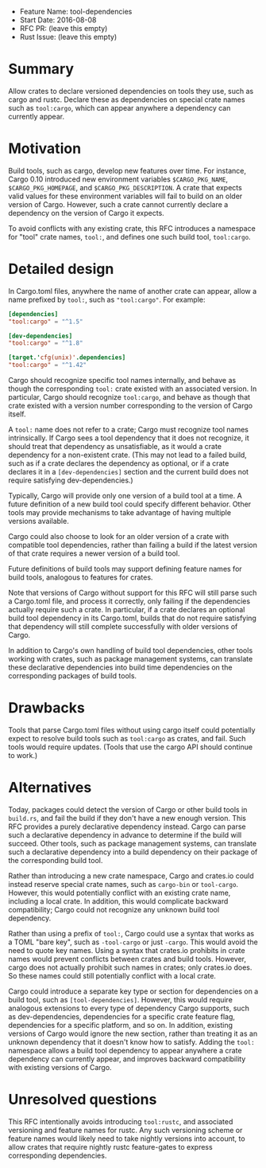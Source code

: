 - Feature Name: tool-dependencies
- Start Date: 2016-08-08
- RFC PR: (leave this empty)
- Rust Issue: (leave this empty)

# Summary
[summary]: #summary

Allow crates to declare versioned dependencies on tools they use, such as cargo
and rustc.  Declare these as dependencies on special crate names such as
`tool:cargo`, which can appear anywhere a dependency can currently appear.

# Motivation
[motivation]: #motivation

Build tools, such as cargo, develop new features over time.  For instance,
Cargo 0.10 introduced new environment variables `$CARGO_PKG_NAME`,
`$CARGO_PKG_HOMEPAGE`, and `$CARGO_PKG_DESCRIPTION`.  A crate that expects
valid values for these environment variables will fail to build on an older
version of Cargo.  However, such a crate cannot currently declare a dependency
on the version of Cargo it expects.

To avoid conflicts with any existing crate, this RFC introduces a namespace for
"tool" crate names, `tool:`, and defines one such build tool, `tool:cargo`.

# Detailed design
[design]: #detailed-design

In Cargo.toml files, anywhere the name of another crate can appear,
allow a name prefixed by `tool:`, such as `"tool:cargo"`.  For example:

```toml
[dependencies]
"tool:cargo" = "^1.5"

[dev-dependencies]
"tool:cargo" = "^1.8"

[target.'cfg(unix)'.dependencies]
"tool:cargo" = "^1.42"
```

Cargo should recognize specific tool names internally, and behave as though the
corresponding `tool:` crate existed with an associated version.  In particular,
Cargo should recognize `tool:cargo`, and behave as though that crate existed
with a version number corresponding to the version of Cargo itself.

A `tool:` name does not refer to a crate; Cargo must recognize tool names
intrinsically.  If Cargo sees a tool dependency that it does not recognize, it
should treat that dependency as unsatisfiable, as it would a crate dependency
for a non-existent crate.  (This may not lead to a failed build, such as if a
crate declares the dependency as optional, or if a crate declares it in a
`[dev-dependencies]` section and the current build does not require satisfying
dev-dependencies.)

Typically, Cargo will provide only one version of a build tool at a time.  A
future definition of a new build tool could specify different behavior.  Other
tools may provide mechanisms to take advantage of having multiple versions
available.

Cargo could also choose to look for an older version of a crate with compatible
tool dependencies, rather than failing a build if the latest version of that
crate requires a newer version of a build tool.

Future definitions of build tools may support defining feature names for build
tools, analogous to features for crates.

Note that versions of Cargo without support for this RFC will still parse such
a Cargo.toml file, and process it correctly, only failing if the dependencies
actually require such a crate.  In particular, if a crate declares an optional
build tool dependency in its Cargo.toml, builds that do not require satisfying
that dependency will still complete successfully with older versions of Cargo.

In addition to Cargo's own handling of build tool dependencies, other tools
working with crates, such as package management systems, can translate these
declarative dependencies into build time dependencies on the corresponding
packages of build tools.

# Drawbacks
[drawbacks]: #drawbacks

Tools that parse Cargo.toml files without using cargo itself could potentially
expect to resolve build tools such as `tool:cargo` as crates, and fail.  Such
tools would require updates.  (Tools that use the cargo API should continue to
work.)

# Alternatives
[alternatives]: #alternatives

Today, packages could detect the version of Cargo or other build tools in
`build.rs`, and fail the build if they don't have a new enough version.  This
RFC provides a purely declarative dependency instead.  Cargo can parse such a
declarative dependency in advance to determine if the build will succeed.
Other tools, such as package management systems, can translate such a
declarative dependency into a build dependency on their package of the
corresponding build tool.

Rather than introducing a new crate namespace, Cargo and crates.io could
instead reserve special crate names, such as `cargo-bin` or `tool-cargo`.
However, this would potentially conflict with an existing crate name, including
a local crate.  In addition, this would complicate backward compatibility;
Cargo could not recognize any unknown build tool dependency.

Rather than using a prefix of `tool:`, Cargo could use a syntax that works as a
TOML "bare key", such as `-tool-cargo` or just `-cargo`.  This would avoid the
need to quote key names.  Using a syntax that crates.io prohibits in crate
names would prevent conflicts between crates and build tools.  However, cargo
does not actually prohibit such names in crates; only crates.io does.  So these
names could still potentially conflict with a local crate.

Cargo could introduce a separate key type or section for dependencies on a
build tool, such as `[tool-dependencies]`.  However, this would require
analogous extensions to every type of dependency Cargo supports, such as
dev-dependencies, dependencies for a specific crate feature flag, dependencies
for a specific platform, and so on.  In addition, existing versions of Cargo
would ignore the new section, rather than treating it as an unknown dependency
that it doesn't know how to satisfy.  Adding the `tool:` namespace allows a
build tool dependency to appear anywhere a crate dependency can currently
appear, and improves backward compatibility with existing versions of Cargo.

# Unresolved questions
[unresolved]: #unresolved-questions

This RFC intentionally avoids introducing `tool:rustc`, and associated
versioning and feature names for rustc.  Any such versioning scheme or feature
names would likely need to take nightly versions into account, to allow crates
that require nightly rustc feature-gates to express corresponding dependencies.
